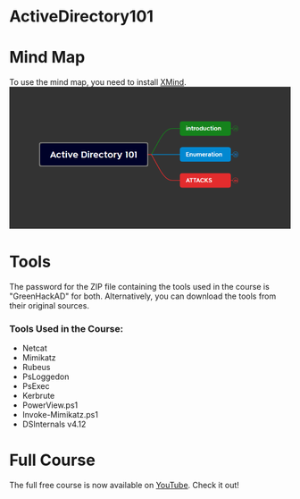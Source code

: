 # ActiveDirectory101

# Mind Map
To use the mind map, you need to install [XMind](https://xmind.app/download/).  
![Mind Map ](https://github.com/Palehab/ActiveDirectory101/blob/main/MindMap.png)


# Tools
The password for the ZIP file containing the tools used in the course is "GreenHackAD" for both.
Alternatively, you can download the tools from their original sources.
### Tools Used in the Course:
- Netcat  
- Mimikatz  
- Rubeus  
- PsLoggedon  
- PsExec  
- Kerbrute  
- PowerView.ps1
- Invoke-Mimikatz.ps1
- DSInternals v4.12

# Full Course
The full free course is now available on [YouTube](https://www.youtube.com/). Check it out!
